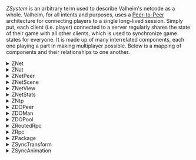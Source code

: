 _ZSystem_ is an arbitrary term used to describe Valheim's netcode as a whole. Valheim, for all intents and purposes, uses a [Peer-to-Peer](https://en.wikipedia.org/wiki/Peer-to-peer) architecture for connecting players to a single long-lived session. Simply put, each client (i.e. player) connected to a server regularly shares the state of their game with all other clients, which is used to synchronize game states for everyone. It is made up of many interrelated components, each one playing a part in making multiplayer possible. Below is a mapping of components and their relationships to one another.

<details>
  <summary>ZNet</summary>

* ZDOMan
* ZRoutedRpc
</details>
<details>
  <summary>ZNat</summary>
</details>
<details>
  <summary>ZNetPeer</summary>
</details>
<details>
  <summary>ZNetScene</summary>
</details>
<details>
  <summary>ZNetView</summary>
</details>
<details>
  <summary>ZNetStats</summary>
</details>
<details>
  <summary>ZNtp</summary>
</details>
<details>
  <summary>ZDOPeer</summary>
</details>
<details>
  <summary>ZDOMan</summary>
</details>
<details>
  <summary>ZDOPool</summary>
</details>
<details>
  <summary>ZRoutedRpc</summary>
</details>
<details>
  <summary>ZRpc</summary>
</details>
<details>
  <summary>ZPackage</summary>
</details>
<details>
  <summary>ZSyncTransform</summary>
</details>
<details>
  <summary>ZSyncAnimation</summary>
</details>